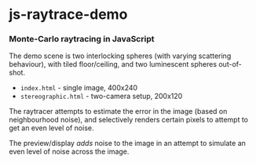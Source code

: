 # js-raytrace-demo

### Monte-Carlo raytracing in JavaScript

The demo scene is two interlocking spheres (with varying scattering behaviour), with tiled floor/ceiling, and two luminescent spheres out-of-shot.

* `index.html` - single image, 400x240
* `stereographic.html` - two-camera setup, 200x120

The raytracer attempts to estimate the error in the image (based on neighbourhood noise), and selectively renders certain pixels to attempt to get an even level of noise.

The preview/display *adds* noise to the image in an attempt to simulate an even level of noise across the image.